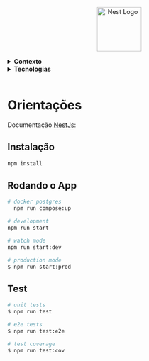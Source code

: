 <p align="center">
  <a href="http://nestjs.com/" target="blank"><img src="https://nestjs.com/img/logo-small.svg" width="100" alt="Nest Logo" /></a>
</p>

<details>
  <summary>
    <strong>Contexto</strong>
  </summary><br>

</details>

<details>
  <summary>
    <strong>Tecnologias</strong>
  </summary><br>

</details>

</br>



# Orientações

Documentação [NestJs](https://github.com/nestjs/nest):

## Instalação

```bash
npm install
```

## Rodando o App

```bash
# docker postgres
  npm run compose:up

# development
npm run start

# watch mode
npm run start:dev

# production mode
$ npm run start:prod
```

## Test

```bash
# unit tests
$ npm run test

# e2e tests
$ npm run test:e2e

# test coverage
$ npm run test:cov
```
